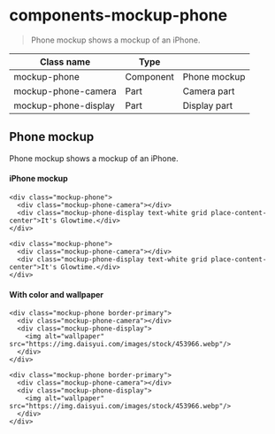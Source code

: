 # components-mockup-phone

> Phone mockup shows a mockup of an iPhone.

| Class name           | Type      |              |
| -------------------- | --------- | ------------ |
| mockup-phone         | Component | Phone mockup |
| mockup-phone-camera  | Part      | Camera part  |
| mockup-phone-display | Part      | Display part |

## Phone mockup

Phone mockup shows a mockup of an iPhone.

[](#iphone-mockup)

#### iPhone mockup

    <div class="mockup-phone">
      <div class="mockup-phone-camera"></div>
      <div class="mockup-phone-display text-white grid place-content-center">It's Glowtime.</div>
    </div>

    <div class="mockup-phone">
      <div class="mockup-phone-camera"></div>
      <div class="mockup-phone-display text-white grid place-content-center">It's Glowtime.</div>
    </div>

[](#with-color-and-wallpaper)

#### With color and wallpaper

    <div class="mockup-phone border-primary">
      <div class="mockup-phone-camera"></div>
      <div class="mockup-phone-display">
        <img alt="wallpaper" src="https://img.daisyui.com/images/stock/453966.webp"/>
      </div>
    </div>

    <div class="mockup-phone border-primary">
      <div class="mockup-phone-camera"></div>
      <div class="mockup-phone-display">
        <img alt="wallpaper" src="https://img.daisyui.com/images/stock/453966.webp"/>
      </div>
    </div>
